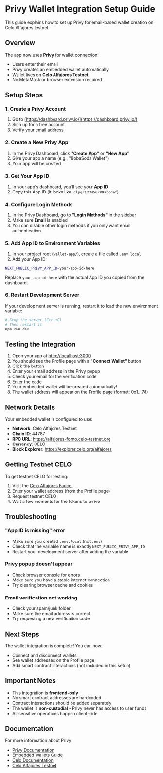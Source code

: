 # Privy Wallet Integration Setup Guide

This guide explains how to set up Privy for email-based wallet creation on Celo Alfajores testnet.

## Overview

The app now uses **Privy** for wallet connection:
- Users enter their email
- Privy creates an embedded wallet automatically
- Wallet lives on **Celo Alfajores Testnet**
- No MetaMask or browser extension required

## Setup Steps

### 1. Create a Privy Account

1. Go to [https://dashboard.privy.io/](https://dashboard.privy.io/)
2. Sign up for a free account
3. Verify your email address

### 2. Create a New Privy App

1. In the Privy Dashboard, click **"Create App"** or **"New App"**
2. Give your app a name (e.g., "BobaSoda Wallet")
3. Your app will be created

### 3. Get Your App ID

1. In your app's dashboard, you'll see your **App ID**
2. Copy this App ID (it looks like: `clpqr123456789abcdef`)

### 4. Configure Login Methods

1. In the Privy Dashboard, go to **"Login Methods"** in the sidebar
2. Make sure **Email** is enabled
3. You can disable other login methods if you only want email authentication

### 5. Add App ID to Environment Variables

1. In your project root (`wallet-app/`), create a file called `.env.local`
2. Add your App ID:

```bash
NEXT_PUBLIC_PRIVY_APP_ID=your-app-id-here
```

Replace `your-app-id-here` with the actual App ID you copied from the dashboard.

### 6. Restart Development Server

If your development server is running, restart it to load the new environment variable:

```bash
# Stop the server (Ctrl+C)
# Then restart it
npm run dev
```

## Testing the Integration

1. Open your app at [http://localhost:3000](http://localhost:3000)
2. You should see the Profile page with a **"Connect Wallet"** button
3. Click the button
4. Enter your email address in the Privy popup
5. Check your email for the verification code
6. Enter the code
7. Your embedded wallet will be created automatically!
8. The wallet address will appear on the Profile page (format: 0x1...78)

## Network Details

Your embedded wallet is configured to use:
- **Network**: Celo Alfajores Testnet
- **Chain ID**: 44787
- **RPC URL**: https://alfajores-forno.celo-testnet.org
- **Currency**: CELO
- **Block Explorer**: https://explorer.celo.org/alfajores

## Getting Testnet CELO

To get testnet CELO for testing:
1. Visit the [Celo Alfajores Faucet](https://faucet.celo.org/alfajores)
2. Enter your wallet address (from the Profile page)
3. Request testnet CELO
4. Wait a few moments for the tokens to arrive

## Troubleshooting

### "App ID is missing" error
- Make sure you created `.env.local` (not `.env`)
- Check that the variable name is exactly `NEXT_PUBLIC_PRIVY_APP_ID`
- Restart your development server after adding the variable

### Privy popup doesn't appear
- Check browser console for errors
- Make sure you have a stable internet connection
- Try clearing browser cache and cookies

### Email verification not working
- Check your spam/junk folder
- Make sure the email address is correct
- Try requesting a new verification code

## Next Steps

The wallet integration is complete! You can now:
- Connect and disconnect wallets
- See wallet addresses on the Profile page
- Add smart contract interactions (not included in this setup)

## Important Notes

- This integration is **frontend-only**
- No smart contract addresses are hardcoded
- Contract interactions should be added separately
- The wallet is **non-custodial** - Privy never has access to user funds
- All sensitive operations happen client-side

## Documentation

For more information about Privy:
- [Privy Documentation](https://docs.privy.io/)
- [Embedded Wallets Guide](https://docs.privy.io/guide/react/wallets/embedded/creation)
- [Celo Documentation](https://docs.celo.org/)
- [Celo Alfajores Testnet](https://docs.celo.org/network/alfajores)
